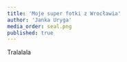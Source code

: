 ```yaml
---
title: 'Moje super fotki z Wrocławia'
author: 'Janka Uryga'
media_order: seal.png
published: true
---
```


Tralalala